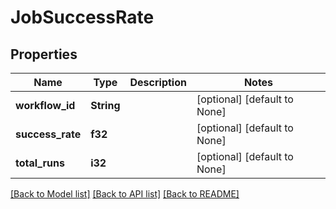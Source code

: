 # JobSuccessRate

## Properties
Name | Type | Description | Notes
------------ | ------------- | ------------- | -------------
**workflow_id** | **String** |  | [optional] [default to None]
**success_rate** | **f32** |  | [optional] [default to None]
**total_runs** | **i32** |  | [optional] [default to None]

[[Back to Model list]](../README.md#documentation-for-models) [[Back to API list]](../README.md#documentation-for-api-endpoints) [[Back to README]](../README.md)


